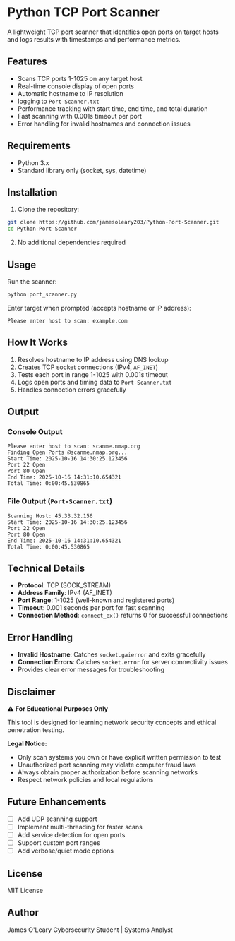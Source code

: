 # Python TCP Port Scanner

A lightweight TCP port scanner that identifies open ports on target hosts and logs results with timestamps and performance metrics.

## Features

- Scans TCP ports 1-1025 on any target host
- Real-time console display of open ports
- Automatic hostname to IP resolution
- logging to `Port-Scanner.txt`
- Performance tracking with start time, end time, and total duration
- Fast scanning with 0.001s timeout per port
- Error handling for invalid hostnames and connection issues

## Requirements

- Python 3.x
- Standard library only (socket, sys, datetime)

## Installation

1. Clone the repository:
```bash
git clone https://github.com/jamesoleary203/Python-Port-Scanner.git
cd Python-Port-Scanner
```

2. No additional dependencies required

## Usage

Run the scanner:
```bash
python port_scanner.py
```

Enter target when prompted (accepts hostname or IP address):
```
Please enter host to scan: example.com
```

## How It Works

1. Resolves hostname to IP address using DNS lookup
2. Creates TCP socket connections (IPv4, `AF_INET`)
3. Tests each port in range 1-1025 with 0.001s timeout
4. Logs open ports and timing data to `Port-Scanner.txt`
5. Handles connection errors gracefully

## Output

### Console Output
```
Please enter host to scan: scanme.nmap.org
Finding Open Ports @scanme.nmap.org...
Start Time: 2025-10-16 14:30:25.123456
Port 22 Open
Port 80 Open
End Time: 2025-10-16 14:31:10.654321
Total Time: 0:00:45.530865
```

### File Output (`Port-Scanner.txt`)
```
Scanning Host: 45.33.32.156
Start Time: 2025-10-16 14:30:25.123456
Port 22 Open
Port 80 Open
End Time: 2025-10-16 14:31:10.654321
Total Time: 0:00:45.530865
```

## Technical Details

- **Protocol**: TCP (SOCK_STREAM)
- **Address Family**: IPv4 (AF_INET)
- **Port Range**: 1-1025 (well-known and registered ports)
- **Timeout**: 0.001 seconds per port for fast scanning
- **Connection Method**: `connect_ex()` returns 0 for successful connections

## Error Handling

- **Invalid Hostname**: Catches `socket.gaierror` and exits gracefully
- **Connection Errors**: Catches `socket.error` for server connectivity issues
- Provides clear error messages for troubleshooting

## Disclaimer

⚠️ **For Educational Purposes Only**

This tool is designed for learning network security concepts and ethical penetration testing. 

**Legal Notice:**
- Only scan systems you own or have explicit written permission to test
- Unauthorized port scanning may violate computer fraud laws
- Always obtain proper authorization before scanning networks
- Respect network policies and local regulations

## Future Enhancements

- [ ] Add UDP scanning support
- [ ] Implement multi-threading for faster scans
- [ ] Add service detection for open ports
- [ ] Support custom port ranges
- [ ] Add verbose/quiet mode options

## License

MIT License

## Author
James O'Leary
Cybersecurity Student | Systems Analyst
